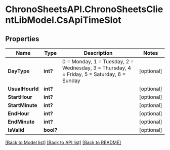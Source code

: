 # ChronoSheetsAPI.ChronoSheetsClientLibModel.CsApiTimeSlot
## Properties

Name | Type | Description | Notes
------------ | ------------- | ------------- | -------------
**DayType** | **int?** | 0 &#x3D; Monday, 1 &#x3D; Tuesday, 2 &#x3D; Wednesday, 3 &#x3D; Thursday, 4 &#x3D; Friday, 5 &#x3D; Saturday, 6 &#x3D; Sunday | [optional] 
**UsualHourId** | **int?** |  | [optional] 
**StartHour** | **int?** |  | [optional] 
**StartMinute** | **int?** |  | [optional] 
**EndHour** | **int?** |  | [optional] 
**EndMinute** | **int?** |  | [optional] 
**IsValid** | **bool?** |  | [optional] 

[[Back to Model list]](../README.md#documentation-for-models) [[Back to API list]](../README.md#documentation-for-api-endpoints) [[Back to README]](../README.md)

